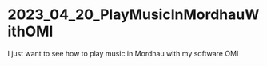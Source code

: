 # 2023_04_20_PlayMusicInMordhauWithOMI
I just want to see how to play music in Mordhau with my software OMI
